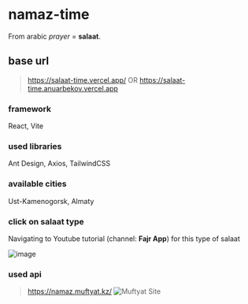 # namaz-time  
From arabic _prayer_ = **salaat**.

## base url
> https://salaat-time.vercel.app/
OR
> https://salaat-time.anuarbekov.vercel.app
### framework
React, Vite

### used libraries
Ant Design, Axios, TailwindCSS

### available cities
Ust-Kamenogorsk, Almaty

### click on salaat type
Navigating to Youtube tutorial (channel: **Fajr App**) for this type of salaat

![image](https://github.com/Anuarbekov/namaz-time/assets/68756607/e76fa5a0-fe2f-4169-92b6-728833938f6d)

### used api
>  https://namaz.muftyat.kz/
![Muftyat Site](https://github.com/Anuarbekov/namaz-time/assets/68756607/931e92f2-8b83-4d48-ba36-f58b75fb7b3a)
